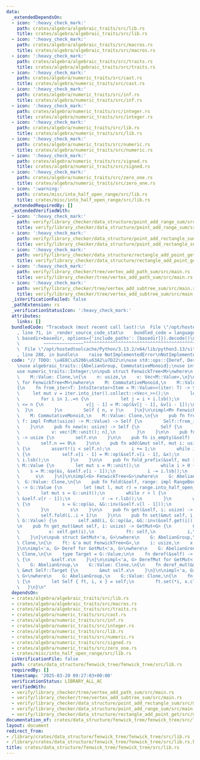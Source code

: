 ```yaml
---
data:
  _extendedDependsOn:
  - icon: ':heavy_check_mark:'
    path: crates/algebra/algebraic_traits/src/lib.rs
    title: crates/algebra/algebraic_traits/src/lib.rs
  - icon: ':heavy_check_mark:'
    path: crates/algebra/algebraic_traits/src/macros.rs
    title: crates/algebra/algebraic_traits/src/macros.rs
  - icon: ':heavy_check_mark:'
    path: crates/algebra/algebraic_traits/src/traits.rs
    title: crates/algebra/algebraic_traits/src/traits.rs
  - icon: ':heavy_check_mark:'
    path: crates/algebra/numeric_traits/src/cast.rs
    title: crates/algebra/numeric_traits/src/cast.rs
  - icon: ':heavy_check_mark:'
    path: crates/algebra/numeric_traits/src/inf.rs
    title: crates/algebra/numeric_traits/src/inf.rs
  - icon: ':heavy_check_mark:'
    path: crates/algebra/numeric_traits/src/integer.rs
    title: crates/algebra/numeric_traits/src/integer.rs
  - icon: ':heavy_check_mark:'
    path: crates/algebra/numeric_traits/src/lib.rs
    title: crates/algebra/numeric_traits/src/lib.rs
  - icon: ':heavy_check_mark:'
    path: crates/algebra/numeric_traits/src/numeric.rs
    title: crates/algebra/numeric_traits/src/numeric.rs
  - icon: ':heavy_check_mark:'
    path: crates/algebra/numeric_traits/src/signed.rs
    title: crates/algebra/numeric_traits/src/signed.rs
  - icon: ':heavy_check_mark:'
    path: crates/algebra/numeric_traits/src/zero_one.rs
    title: crates/algebra/numeric_traits/src/zero_one.rs
  - icon: ':warning:'
    path: crates/misc/into_half_open_range/src/lib.rs
    title: crates/misc/into_half_open_range/src/lib.rs
  _extendedRequiredBy: []
  _extendedVerifiedWith:
  - icon: ':heavy_check_mark:'
    path: verify/library_checker/data_structure/point_add_range_sum/src/main.rs
    title: verify/library_checker/data_structure/point_add_range_sum/src/main.rs
  - icon: ':heavy_check_mark:'
    path: verify/library_checker/data_structure/point_add_rectangle_sum/src/main.rs
    title: verify/library_checker/data_structure/point_add_rectangle_sum/src/main.rs
  - icon: ':heavy_check_mark:'
    path: verify/library_checker/data_structure/rectangle_add_point_get/src/main.rs
    title: verify/library_checker/data_structure/rectangle_add_point_get/src/main.rs
  - icon: ':heavy_check_mark:'
    path: verify/library_checker/tree/vertex_add_path_sum/src/main.rs
    title: verify/library_checker/tree/vertex_add_path_sum/src/main.rs
  - icon: ':heavy_check_mark:'
    path: verify/library_checker/tree/vertex_add_subtree_sum/src/main.rs
    title: verify/library_checker/tree/vertex_add_subtree_sum/src/main.rs
  _isVerificationFailed: false
  _pathExtension: rs
  _verificationStatusIcon: ':heavy_check_mark:'
  attributes:
    links: []
  bundledCode: "Traceback (most recent call last):\n  File \"/opt/hostedtoolcache/Python/3.13.2/x64/lib/python3.13/site-packages/onlinejudge_verify/documentation/build.py\"\
    , line 71, in _render_source_code_stat\n    bundled_code = language.bundle(stat.path,\
    \ basedir=basedir, options={'include_paths': [basedir]}).decode()\n          \
    \         ~~~~~~~~~~~~~~~^^^^^^^^^^^^^^^^^^^^^^^^^^^^^^^^^^^^^^^^^^^^^^^^^^^^^^^^^^^^^^^^^^\n\
    \  File \"/opt/hostedtoolcache/Python/3.13.2/x64/lib/python3.13/site-packages/onlinejudge_verify/languages/rust.py\"\
    , line 288, in bundle\n    raise NotImplementedError\nNotImplementedError\n"
  code: "// TODO: \u4E8C\u5206\u63A2\u7D22\n\nuse std::ops::{Deref, DerefMut, RangeBounds};\n\
    \nuse algebraic_traits::{AbelianGroup, CommutativeMonoid};\nuse into_half_open_range::IntoHalfOpenRange;\n\
    use numeric_traits::Integer;\n\npub struct FenwickTree<M>\nwhere\n    M: CommutativeMonoid,\n\
    \    M::Value: Clone,\n{\n    n: usize,\n    v: Vec<M::Value>,\n}\n\nimpl<M> FromIterator<M::Value>\
    \ for FenwickTree<M>\nwhere\n    M: CommutativeMonoid,\n    M::Value: Clone,\n\
    {\n    fn from_iter<T: IntoIterator<Item = M::Value>>(iter: T) -> Self {\n   \
    \     let mut v = iter.into_iter().collect::<Vec<_>>();\n        let n = v.len();\n\
    \        for i in 1..=n {\n            let j = i + i.lsb();\n            if j\
    \ <= n {\n                v[j - 1] = M::op(&v[j - 1], &v[i - 1]);\n          \
    \  }\n        }\n        Self { n, v }\n    }\n}\n\nimpl<M> FenwickTree<M>\nwhere\n\
    \    M: CommutativeMonoid,\n    M::Value: Clone,\n{\n    pub fn from_fn(n: usize,\
    \ f: impl FnMut(usize) -> M::Value) -> Self {\n        Self::from_iter((0..n).map(f))\n\
    \    }\n\n    pub fn new(n: usize) -> Self {\n        Self {\n            n,\n\
    \            v: vec![M::unit(); n],\n        }\n    }\n\n    pub fn len(&self)\
    \ -> usize {\n        self.n\n    }\n\n    pub fn is_empty(&self) -> bool {\n\
    \        self.n == 0\n    }\n\n    pub fn add(&mut self, mut i: usize, x: M::Value)\
    \ {\n        assert!(i < self.n);\n        i += 1;\n        while i <= self.n\
    \ {\n            self.v[i - 1] = M::op(&self.v[i - 1], &x);\n            i +=\
    \ i.lsb();\n        }\n    }\n\n    pub fn fold_prefix(&self, mut i: usize) ->\
    \ M::Value {\n        let mut s = M::unit();\n        while i > 0 {\n        \
    \    s = M::op(&s, &self.v[i - 1]);\n            i -= i.lsb();\n        }\n  \
    \      s\n    }\n}\n\nimpl<G> FenwickTree<G>\nwhere\n    G: AbelianGroup,\n  \
    \  G::Value: Clone,\n{\n    pub fn fold(&self, range: impl RangeBounds<usize>)\
    \ -> G::Value {\n        let (mut l, mut r) = range.into_half_open_range(0, self.n);\n\
    \        let mut s = G::unit();\n        while r > l {\n            s = G::op(&s,\
    \ &self.v[r - 1]);\n            r -= r.lsb();\n        }\n        while l > r\
    \ {\n            s = G::op(&s, &G::inv(&self.v[l - 1]));\n            l -= l.lsb();\n\
    \        }\n        s\n    }\n\n    pub fn get(&self, i: usize) -> G::Value {\n\
    \        self.fold(i..i + 1)\n    }\n\n    pub fn set(&mut self, i: usize, x:\
    \ G::Value) {\n        self.add(i, G::op(&x, &G::inv(&self.get(i))));\n    }\n\
    \n    pub fn get_mut(&mut self, i: usize) -> GetMut<G> {\n        GetMut {\n \
    \           x: self.get(i),\n            ft: self,\n            i,\n        }\n\
    \    }\n}\n\npub struct GetMut<'a, G>\nwhere\n    G: AbelianGroup,\n    G::Value:\
    \ Clone,\n{\n    ft: &'a mut FenwickTree<G>,\n    i: usize,\n    x: G::Value,\n\
    }\n\nimpl<'a, G> Deref for GetMut<'a, G>\nwhere\n    G: AbelianGroup,\n    G::Value:\
    \ Clone,\n{\n    type Target = G::Value;\n\n    fn deref(&self) -> &Self::Target\
    \ {\n        &self.x\n    }\n}\n\nimpl<'a, G> DerefMut for GetMut<'a, G>\nwhere\n\
    \    G: AbelianGroup,\n    G::Value: Clone,\n{\n    fn deref_mut(&mut self) ->\
    \ &mut Self::Target {\n        &mut self.x\n    }\n}\n\nimpl<'a, G> Drop for GetMut<'a,\
    \ G>\nwhere\n    G: AbelianGroup,\n    G::Value: Clone,\n{\n    fn drop(&mut self)\
    \ {\n        let Self { ft, i, x } = self;\n        ft.set(*i, x.clone());\n \
    \   }\n}\n"
  dependsOn:
  - crates/algebra/algebraic_traits/src/lib.rs
  - crates/algebra/algebraic_traits/src/macros.rs
  - crates/algebra/algebraic_traits/src/traits.rs
  - crates/algebra/numeric_traits/src/cast.rs
  - crates/algebra/numeric_traits/src/inf.rs
  - crates/algebra/numeric_traits/src/integer.rs
  - crates/algebra/numeric_traits/src/lib.rs
  - crates/algebra/numeric_traits/src/numeric.rs
  - crates/algebra/numeric_traits/src/signed.rs
  - crates/algebra/numeric_traits/src/zero_one.rs
  - crates/misc/into_half_open_range/src/lib.rs
  isVerificationFile: false
  path: crates/data_structure/fenwick_tree/fenwick_tree/src/lib.rs
  requiredBy: []
  timestamp: '2025-03-20 09:27:03+00:00'
  verificationStatus: LIBRARY_ALL_AC
  verifiedWith:
  - verify/library_checker/tree/vertex_add_path_sum/src/main.rs
  - verify/library_checker/tree/vertex_add_subtree_sum/src/main.rs
  - verify/library_checker/data_structure/point_add_rectangle_sum/src/main.rs
  - verify/library_checker/data_structure/point_add_range_sum/src/main.rs
  - verify/library_checker/data_structure/rectangle_add_point_get/src/main.rs
documentation_of: crates/data_structure/fenwick_tree/fenwick_tree/src/lib.rs
layout: document
redirect_from:
- /library/crates/data_structure/fenwick_tree/fenwick_tree/src/lib.rs
- /library/crates/data_structure/fenwick_tree/fenwick_tree/src/lib.rs.html
title: crates/data_structure/fenwick_tree/fenwick_tree/src/lib.rs
---
```

